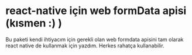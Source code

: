 # react-native için web formData apisi (kısmen :) )
Bu paketi kendi ihtiyacım için gerekli olan web formdata apisini tam olarak react native de kullanmak için yazdım. Herkes rahatça kullanabilir.
